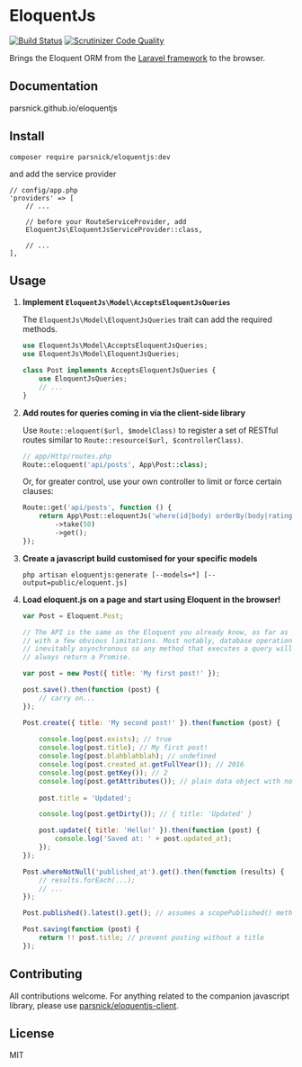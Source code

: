 # EloquentJs
[![Build Status](https://scrutinizer-ci.com/g/parsnick/eloquentjs/badges/build.png?b=master)](https://scrutinizer-ci.com/g/parsnick/eloquentjs/build-status/master)
[![Scrutinizer Code Quality](https://scrutinizer-ci.com/g/parsnick/eloquentjs/badges/quality-score.png?b=master)](https://scrutinizer-ci.com/g/parsnick/eloquentjs/?branch=master)

Brings the Eloquent ORM from the [Laravel framework](https://github.com/laravel/framework) to the browser.

## Documentation

parsnick.github.io/eloquentjs

## Install
```
composer require parsnick/eloquentjs:dev
```
and add the service provider
```
// config/app.php
'providers' => [
    // ...
    
    // before your RouteServiceProvider, add
    EloquentJs\EloquentJsServiceProvider::class,
    
    // ...
],
```

## Usage

1. **Implement `EloquentJs\Model\AcceptsEloquentJsQueries`**
    
    The `EloquentJs\Model\EloquentJsQueries` trait can add the required methods.

    ```php
    use EloquentJs\Model\AcceptsEloquentJsQueries;
    use EloquentJs\Model\EloquentJsQueries;
    
    class Post implements AcceptsEloquentJsQueries {
        use EloquentJsQueries;
        // ...
    }
    ```

2. **Add routes for queries coming in via the client-side library**
    
    Use `Route::eloquent($url, $modelClass)` to register a set of RESTful routes similar to
    `Route::resource($url, $controllerClass)`.

    ```php
    // app/Http/routes.php
    Route::eloquent('api/posts', App\Post::class);
    ```
    
    Or, for greater control, use your own controller to limit or force certain clauses:

    ```php
    Route::get('api/posts', function () {
        return App\Post::eloquentJs('where(id|body) orderBy(body|rating|created_at)')
            ->take(50)
            ->get();
    });
    ```


4. **Create a javascript build customised for your specific models**
    ```
    php artisan eloquentjs:generate [--models=*] [--output=public/eloquent.js]
    ```

5. **Load eloquent.js on a page and start using Eloquent in the browser!**
    ```js
    var Post = Eloquent.Post;
    
    // The API is the same as the Eloquent you already know, as far as practical
    // with a few obvious limitations. Most notably, database operations are 
    // inevitably asynchronous so any method that executes a query will
    // always return a Promise.
    
    var post = new Post({ title: 'My first post!' });

    post.save().then(function (post) {
        // carry on...
    });

    Post.create({ title: 'My second post!' }).then(function (post) {
        
        console.log(post.exists); // true
        console.log(post.title); // My first post!
        console.log(post.blahblahblah); // undefined
        console.log(post.created_at.getFullYear()); // 2016
        console.log(post.getKey()); // 2    
        console.log(post.getAttributes()); // plain data object with no behaviour
        
        post.title = 'Updated';
    
        console.log(post.getDirty()); // { title: 'Updated' }
    
        post.update({ title: 'Hello!' }).then(function (post) {
            console.log('Saved at: ' + post.updated_at);
        });
    });

    Post.whereNotNull('published_at').get().then(function (results) {
        // results.forEach(...);
        // ...
    });

    Post.published().latest().get(); // assumes a scopePublished() method on the server

    Post.saving(function (post) {
        return !! post.title; // prevent posting without a title
    });
    ```

## Contributing
All contributions welcome. For anything related to the companion javascript library, please use [parsnick/eloquentjs-client](https://github.com/parsnick/eloquentjs-client).

## License
MIT
